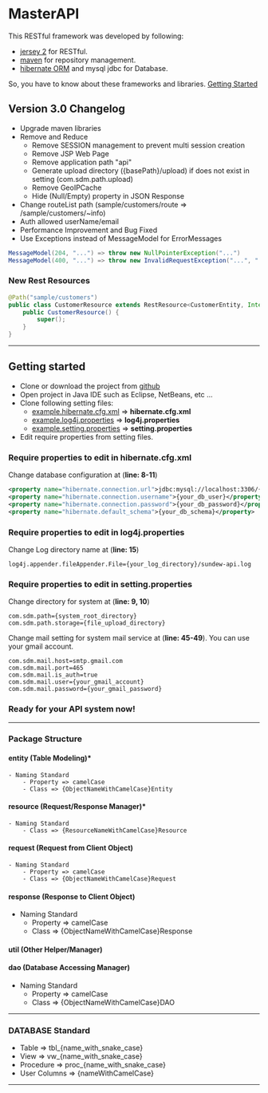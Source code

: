 # MasterAPI
This RESTful framework was developed by following:
- [jersey 2](https://jersey.github.io/) for RESTful.
- [maven](https://maven.apache.org/) for repository management.
- [hibernate ORM](http://hibernate.org/) and mysql jdbc for Database.

So, you have to know about these frameworks and libraries. [Getting Started](#getting_started)

## Version 3.0 Changelog
- Upgrade maven libraries
- Remove and Reduce 
    - Remove SESSION management to prevent multi session creation 
    - Remove JSP Web Page 
    - Remove application path "api" 
    - Generate upload directory ({basePath}/upload) if does not exist in setting (com.sdm.path.upload)
    - Remove GeoIPCache 
    - Hide (Null/Empty) property in JSON Response
- Change routeList path (sample/customers/route => /sample/customers/~info)
- Auth allowed userName/email 
- Performance Improvement and Bug Fixed 
- Use Exceptions instead of MessageModel for ErrorMessages
```java
MessageModel(204, "...") => throw new NullPointerException("...") 
MessageModel(400, "...") => throw new InvalidRequestException("...", "...", "...")
```

### New Rest Resources 
```java
@Path("sample/customers")
public class CustomerResource extends RestResource<CustomerEntity, Integer> {
    public CustomerResource() {
        super();
    }
}
```
---

## <a name="getting_started"></a>Getting started
- Clone or download the project from [github](https://github.com/Htoonlin/MasterAPI)
- Open project in Java IDE such as Eclipse, NetBeans, etc ...
- Clone following setting files:
	- [example.hibernate.cfg.xml](./src/main/resources/example.hibernate.cfg.xml) => __hibernate.cfg.xml__ 
	- [example.log4j.properties](./src/main/resources/example.log4j.properties) => __log4j.properties__
	- [example.setting.properties](./src/main/resources/example.setting.properties) => __setting.properties__
- Edit require properties from setting files.

### Require properties to edit in hibernate.cfg.xml
Change database configuration at  (__line: 8-11__)
```xml
<property name="hibernate.connection.url">jdbc:mysql://localhost:3306/{your_db_schema}?zeroDateTimeBehavior=convertToNull&amp;useUnicode=true&amp;characterEncoding=UTF-8</property>
<property name="hibernate.connection.username">{your_db_user}</property>
<property name="hibernate.connection.password">{your_db_password}</property>
<property name="hibernate.default_schema">{your_db_schema}</property>
```

### Require properties to edit in log4j.properties
Change Log directory name at (__line: 15__)
```properties
log4j.appender.fileAppender.File={your_log_directory}/sundew-api.log
```

### Require properties to edit in setting.properties
Change directory for system at (__line: 9, 10__)
```properties
com.sdm.path={system_root_directory}
com.sdm.path.storage={file_upload_directory}
```

Change mail setting for system mail service at (__line: 45-49__). You can use your gmail account.
```properties
com.sdm.mail.host=smtp.gmail.com
com.sdm.mail.port=465
com.sdm.mail.is_auth=true
com.sdm.mail.user={your_gmail_account}
com.sdm.mail.password={your_gmail_password}
```
### Ready for your API system now!
___

### Package Structure
#### entity (Table Modeling)*
	- Naming Standard
		- Property => camelCase
		- Class => {ObjectNameWithCamelCase}Entity
#### resource (Request/Response Manager)*
	- Naming Standard
		- Class => {ResourceNameWithCamelCase}Resource
#### request  (Request from Client Object)
	- Naming Standard
		- Property => camelCase
		- Class => {ObjectNameWithCamelCase}Request
#### response (Response to Client Object)
- Naming Standard
	- Property => camelCase
	- Class => {ObjectNameWithCamelCase}Response
#### util	(Other Helper/Manager)
#### dao	(Database Accessing Manager)
- Naming Standard
	- Property => camelCase
	- Class => {ObjectNameWithCamelCase}DAO
___
	
### DATABASE Standard
- Table => tbl_{name_with_snake_case}
- View => vw_{name_with_snake_case}
- Procedure => proc_{name_with_snake_case}
- User Columns => {nameWithCamelCase}	
___

